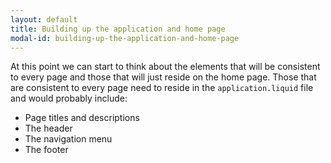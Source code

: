 ```yaml
---
layout: default
title: Building up the application and home page
modal-id: building-up-the-application-and-home-page
---
```

At this point we can start to think about the elements that will be consistent to every page and those that will just reside on the home page. Those that are consistent to every page need to reside in the ``application.liquid`` file and would probably include:

- Page titles and descriptions
- The header
- The navigation menu
- The footer